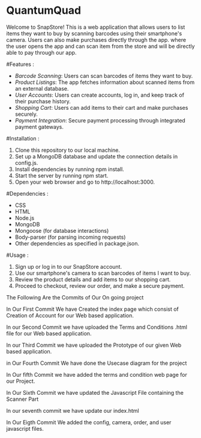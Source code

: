 # QuantumQuad

Welcome to SnapStore! This is a web application that allows users to list items they want to buy by scanning barcodes using their smartphone's camera. Users can also make purchases directly through the app. where the user opens the app and can scan item from the store and will be directly able to pay through our app.

#Features :

- *Barcode Scanning*: Users can scan barcodes of items they want to buy.
- *Product Listings*: The app fetches information about scanned items from an external database.
- *User Accounts*: Users can create accounts, log in, and keep track of their purchase history.
- *Shopping Cart*: Users can add items to their cart and make purchases securely.
- *Payment Integration*: Secure payment processing through integrated payment gateways.

#Installation :

1. Clone this repository to our local machine.
2. Set up a MongoDB database and update the connection details in config.js.
3. Install dependencies by running npm install.
4. Start the server by running npm start.
5. Open your web browser and go to http://localhost:3000.

#Dependencies :
- CSS
- HTML
- Node.js
- MongoDB
- Mongoose (for database interactions)
- Body-parser (for parsing incoming requests)
- Other dependencies as specified in package.json.

#Usage :

1. Sign up or log in to our SnapStore account.
2. Use our smartphone's camera to scan barcodes of items I want to buy.
3. Review the product details and add items to our shopping cart.
4. Proceed to checkout, review our order, and make a secure payment.



The Following Are the Commits of Our On going project

In Our First Commit We have Created the index page which consist of Creation of Account for our Web based application. 

In our Second Commit we have uploaded the Terms and Conditions .html file for our Web based application.

In our Third Commit we have uploaded the Prototype of our given Web based application.

in Our Fourth Commit We have done the Usecase diagram for the project

In Our fifth Commit we have added the terms and condition web page for our Project.

In Our Sixth Commit we have updated the Javascript File containing the Scanner Part

In our seventh commit we have update our index.html

In Our Eigth Commit We added the config, camera, order, and user javascript files. 
